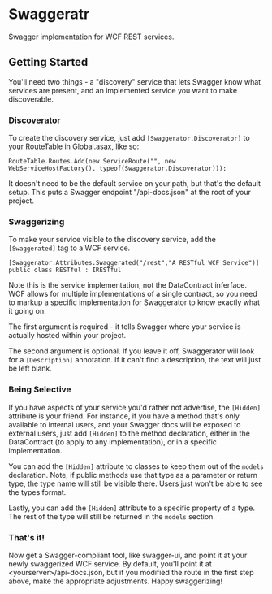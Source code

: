 Swaggeratr
==========

Swagger implementation for WCF REST services.

## Getting Started

You'll need two things - a "discovery" service that lets Swagger know what services are present, and an implemented service you want to make discoverable.

### Discoverator
To create the discovery service, just add ```[Swaggerator.Discoverator]``` to your RouteTable in Global.asax, like so: 
```
RouteTable.Routes.Add(new ServiceRoute("", new WebServiceHostFactory(), typeof(Swaggerator.Discoverator)));
```
It doesn't need to be the default service on your path, but that's the default setup. This puts a Swagger endpoint "/api-docs.json" at the root of your project.

### Swaggerizing
To make your service visible to the discovery service, add the ```[Swaggerated]``` tag to a WCF service.
```
[Swaggerator.Attributes.Swaggerated("/rest","A RESTful WCF Service")]
public class RESTful : IRESTful
```
Note this is the service implementation, not the DataContract inferface. WCF allows for multiple implementations of a single contract, so you need to markup a specific implementation for Swaggerator to know exactly what it going on.

The first argument is required - it tells Swagger where your service is actually hosted within your project.

The second argument is optional. If you leave it off, Swaggerator will look for a ```[Description]``` annotation. If it can't find a description, the text will just be left blank.

### Being Selective
If you have aspects of your service you'd rather not advertise, the ```[Hidden]``` attribute is your friend. For instance, if you have a method that's only available to internal users, and your Swagger docs will be exposed to external users, just add ```[Hidden]``` to the method declaration, either in the DataContract (to apply to any implementation), or in a specific implementation.

You can add the ```[Hidden]``` attribute to classes to keep them out of the ```models``` declaration. Note, if public methods use that type as a parameter or return type, the type name will still be visible there. Users just won't be able to see the types format.

Lastly, you can add the ```[Hidden]``` attribute to a specific property of a type. The rest of the type will still be returned in the ```models``` section.

### That's it!

Now get a Swagger-compliant tool, like swagger-ui, and point it at your newly swaggerized WCF service. By default, you'll point it at \<yourserver\>/api-docs.json, but if you modified the route in the first step above, make the appropriate adjustments. Happy swaggerizing!
